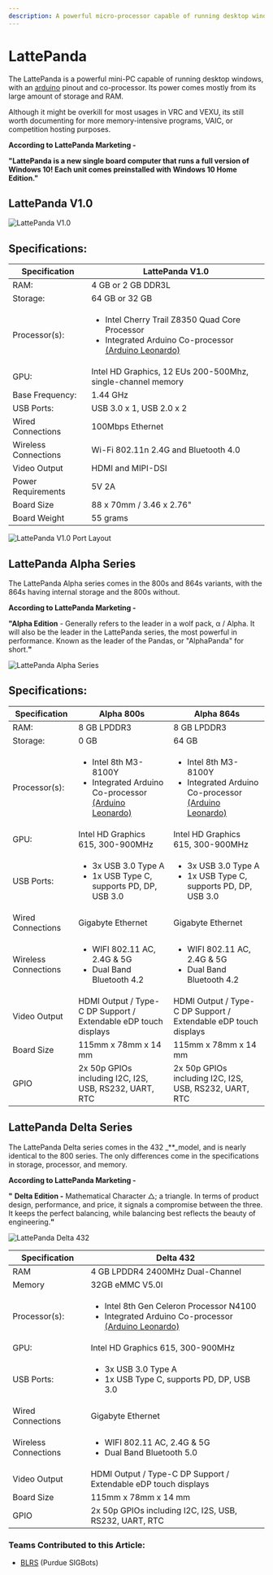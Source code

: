 ```yaml
---
description: A powerful micro-processor capable of running desktop windows.
---
```


# LattePanda

The LattePanda is a powerful mini-PC capable of running desktop windows, with an [arduino](arduino.md) pinout and co-processor. Its power comes mostly from its large amount of storage and RAM.

Although it might be overkill for most usages in VRC and VEXU, its still worth documenting for more memory-intensive programs, VAIC, or competition hosting purposes.

**According to LattePanda Marketing -**

**"LattePanda is a new single board computer that runs a full version of Windows 10! Each unit comes preinstalled with Windows 10 Home Edition."**

## LattePanda V1.0

![LattePanda V1.0](<../../../.gitbook/assets/image (1).png>)

## **Specifications:**

| Specification        | LattePanda V1.0                                                                                                                                                     |
| -------------------- | ------------------------------------------------------------------------------------------------------------------------------------------------------------------- |
| RAM:                 | 4 GB or 2 GB DDR3L                                                                                                                                                  |
| Storage:             | 64 GB or 32 GB                                                                                                                                                      |
| Processor(s):        | <ul><li>Intel Cherry Trail Z8350 Quad Core Processor</li><li>Integrated Arduino Co-processor <a href="arduino.md#arduino-leonardo">(Arduino Leonardo)</a></li></ul> |
| GPU:                 | Intel HD Graphics, 12 EUs 200-500Mhz, single-channel memory                                                                                                         |
| Base Frequency:      | 1.44 GHz                                                                                                                                                            |
| USB Ports:           | USB 3.0 x 1, USB 2.0 x 2                                                                                                                                            |
| Wired Connections    | 100Mbps Ethernet                                                                                                                                                    |
| Wireless Connections | Wi-Fi 802.11n 2.4G and Bluetooth 4.0                                                                                                                                |
| Video Output         | HDMI and MIPI-DSI                                                                                                                                                   |
| Power Requirements   | 5V 2A                                                                                                                                                               |
| Board Size           | 88 x 70mm / 3.46 x 2.76"                                                                                                                                            |
| Board Weight         | 55 grams                                                                                                                                                            |

![LattePanda V1.0 Port Layout](<../../../.gitbook/assets/image (3) (1).png>)

## LattePanda Alpha Series

The LattePanda Alpha series comes in the 800s and 864s variants, with the 864s having internal storage and the 800s without.

**According to LattePanda Marketing -**

**"Alpha Edition** - Generally refers to the leader in a wolf pack, α / Alpha. It will also be the leader in the LattePanda series, the most powerful in performance. Known as the leader of the Pandas, or "AlphaPanda" for short.**"**

![LattePanda Alpha Series](<../../../.gitbook/assets/image (11) (1).png>)

## **Specifications:**

| Specification        |  **Alpha 800s**                                                                                                                           | Alpha 864s                                                                                                                                |
| -------------------- | ----------------------------------------------------------------------------------------------------------------------------------------- | ----------------------------------------------------------------------------------------------------------------------------------------- |
| RAM:                 | 8 GB LPDDR3                                                                                                                               | 8 GB LPDDR3                                                                                                                               |
| Storage:             | 0 GB                                                                                                                                      | 64 GB                                                                                                                                     |
| Processor(s):        | <ul><li>Intel 8th M3-8100Y</li><li>Integrated Arduino Co-processor <a href="arduino.md#arduino-leonardo">(Arduino Leonardo)</a></li></ul> | <ul><li>Intel 8th M3-8100Y</li><li>Integrated Arduino Co-processor <a href="arduino.md#arduino-leonardo">(Arduino Leonardo)</a></li></ul> |
| GPU:                 | Intel HD Graphics 615, 300-900MHz                                                                                                         | Intel HD Graphics 615, 300-900MHz                                                                                                         |
| USB Ports:           | <ul><li>3x USB 3.0 Type A</li><li>1x USB Type C, supports PD, DP, USB 3.0</li></ul>                                                       | <ul><li>3x USB 3.0 Type A</li><li>1x USB Type C, supports PD, DP, USB 3.0</li></ul>                                                       |
| Wired Connections    | Gigabyte Ethernet                                                                                                                         | Gigabyte Ethernet                                                                                                                         |
| Wireless Connections | <ul><li>WIFI 802.11 AC, 2.4G &#x26; 5G</li><li>Dual Band Bluetooth 4.2</li></ul>                                                          | <ul><li>WIFI 802.11 AC, 2.4G &#x26; 5G</li><li>Dual Band Bluetooth 4.2</li></ul>                                                          |
| Video Output         | HDMI Output / Type-C DP Support / Extendable eDP touch displays                                                                           | HDMI Output / Type-C DP Support / Extendable eDP touch displays                                                                           |
| Board Size           | 115mm x 78mm x 14 mm                                                                                                                      | 115mm x 78mm x 14 mm                                                                                                                      |
| GPIO                 | 2x 50p GPIOs including I2C, I2S, USB, RS232, UART, RTC                                                                                    | 2x 50p GPIOs including I2C, I2S, USB, RS232, UART, RTC                                                                                    |

## LattePanda Delta Series

The LattePanda Delta series comes in the 432 \_\*\*\_model, and is nearly identical to the 800 series. The only differences come in the specifications in storage, processor, and memory.

**According to LattePanda Marketing -**

**"** **Delta Edition -** Mathematical Character △; a triangle. In terms of product design, performance, and price, it signals a compromise between the three. It keeps the perfect balancing, while balancing best reflects the beauty of engineering.**"**

![LattePanda Delta 432](<../../../.gitbook/assets/image (10).png>)

| Specification        |  **Delta 432**                                                                                                                                               |
| -------------------- | ------------------------------------------------------------------------------------------------------------------------------------------------------------ |
| RAM                  | 4 GB LPDDR4 2400MHz Dual-Channel                                                                                                                             |
| Memory               | 32GB eMMC V5.0l                                                                                                                                              |
| Processor(s):        | <ul><li>Intel 8th Gen Celeron Processor N4100</li><li>Integrated Arduino Co-processor <a href="arduino.md#arduino-leonardo">(Arduino Leonardo)</a></li></ul> |
| GPU:                 | Intel HD Graphics 615, 300-900MHz                                                                                                                            |
| USB Ports:           | <ul><li>3x USB 3.0 Type A</li><li>1x USB Type C, supports PD, DP, USB 3.0</li></ul>                                                                          |
| Wired Connections    | Gigabyte Ethernet                                                                                                                                            |
| Wireless Connections | <ul><li>WIFI 802.11 AC, 2.4G &#x26; 5G</li><li>Dual Band Bluetooth 5.0</li></ul>                                                                             |
| Video Output         | HDMI Output / Type-C DP Support / Extendable eDP touch displays                                                                                              |
| Board Size           | 115mm x 78mm x 14 mm                                                                                                                                         |
| GPIO                 | 2x 50p GPIOs including I2C, I2S, USB, RS232, UART, RTC                                                                                                       |

### Teams Contributed to this Article:

* [BLRS](https://purduesigbots.com/) (Purdue SIGBots)
